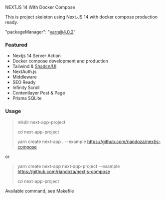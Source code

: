 NEXTJS 14 With Docker Compose

This is project skeleton using Next.JS 14 with docker compose production ready.

"packageManager": "yarn@4.0.2"

### Featured

- Nextjs 14 Server Action
- Docker compose development and production
- Tailwind & [Shadcn/UI](https://ui.shadcn.com/docs/installation/next)
- NextAuth.js
- Middleware
- SEO Ready
- Infinity Scroll
- Contentlayer Post & Page
- Prisma SQLite

### Usage

> mkdir next-app-project
>
> cd next-app-project
>
> yarn create next-app . --example <https://github.com/riandoza/nextjs-compose>

or

> yarn create next-app next-app-project --example <https://github.com/riandoza/nextjs-compose>
>
> cd next-app-project

Available command, see Makefile
